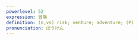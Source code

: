 ```yaml
---
powerlevel: 52
expression: 冒険
definition: (n,vs) risk; venture; adventure; (P)
pronunciation: ぼうけん
---
```

